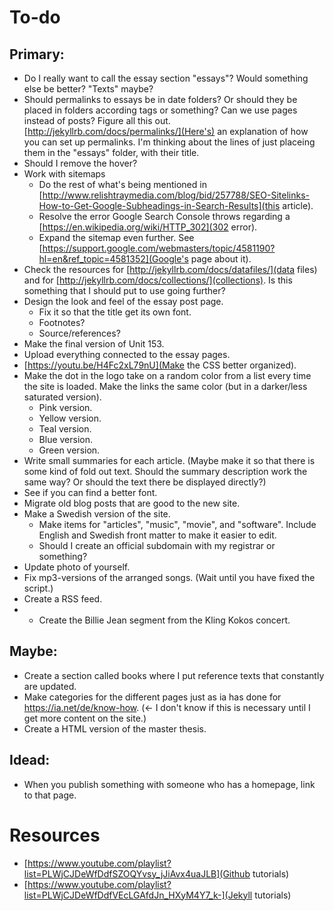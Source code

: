 # To-do

## Primary:
- Do I really want to call the essay section "essays"? Would something else be better? "Texts" maybe?
- Should permalinks to essays be in date folders? Or should they be placed in folders according tags or something? Can we use pages instead of posts? Figure all this out. [http://jekyllrb.com/docs/permalinks/](Here's) an explanation of how you can set up permalinks. I'm thinking about the lines of just placeing them in the "essays" folder, with their title.
- Should I remove the hover?
- Work with sitemaps
	- Do the rest of what's being mentioned in [http://www.relishtraymedia.com/blog/bid/257788/SEO-Sitelinks-How-to-Get-Google-Subheadings-in-Search-Results](this article).
	- Resolve the error Google Search Console throws regarding a [https://en.wikipedia.org/wiki/HTTP_302](302 error).
	- Expand the sitemap even further. See [https://support.google.com/webmasters/topic/4581190?hl=en&ref_topic=4581352](Google's page about it).
- Check the resources for [http://jekyllrb.com/docs/datafiles/](data files) and for [http://jekyllrb.com/docs/collections/](collections). Is this something that I should put to use going further?
- Design the look and feel of the essay post page.
	- Fix it so that the title get its own font.
	- Footnotes?
	- Source/references?
- Make the final version of Unit 153.
- Upload everything connected to the essay pages.
- [https://youtu.be/H4Fc2xL79nU](Make the CSS better organized).
- Make the dot in the logo take on a random color from a list every time the site is loaded. Make the links the same color (but in a darker/less saturated version).
	- Pink version.
	- Yellow version.
	- Teal version.
	- Blue version.
	- Green version.
- Write small summaries for each article. (Maybe make it so that there is some kind of fold out text. Should the summary description work the same way? Or should the text there be displayed directly?)
- See if you can find a better font.
- Migrate old blog posts that are good to the new site.
- Make a Swedish version of the site.
	- Make items for "articles", "music", "movie", and "software". Include English and Swedish front matter to make it easier to edit.
	- Should I create an official subdomain with my registrar or something?
- Update photo of yourself.
- Fix mp3-versions of the arranged songs. (Wait until you have fixed the script.)
- Create a RSS feed.
- - Create the Billie Jean segment from the Kling Kokos concert.

## Maybe:
- Create a section called books where I put reference texts that constantly are updated.
- Make categories for the different pages just as ia has done for https://ia.net/de/know-how. (<- I don't know if this is necessary until I get more content on the site.)
- Create a HTML version of the master thesis. 

## Idead:
- When you publish something with someone who has a homepage, link to that page.

# Resources
- [https://www.youtube.com/playlist?list=PLWjCJDeWfDdfSZOQYvsy_jJiAvx4uaJLB](Github tutorials)
- [https://www.youtube.com/playlist?list=PLWjCJDeWfDdfVEcLGAfdJn_HXyM4Y7_k-](Jekyll tutorials)